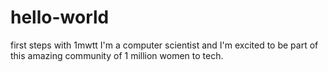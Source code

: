 # hello-world
first steps with 1mwtt
I'm a computer scientist and I'm excited to be part of this amazing community of 1 million women to tech. 
